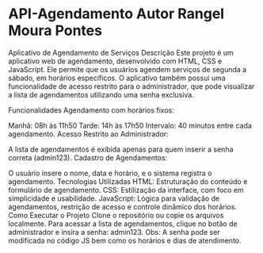 # API-Agendamento Autor Rangel Moura Pontes
Aplicativo de Agendamento de Serviços
Descrição
Este projeto é um aplicativo web de agendamento, desenvolvido com HTML, CSS e JavaScript. Ele permite que os usuários agendem serviços de segunda a sábado, em horários específicos. O aplicativo também possui uma funcionalidade de acesso restrito para o administrador, que pode visualizar a lista de agendamentos utilizando uma senha exclusiva.

Funcionalidades
Agendamento com horários fixos:

Manhã: 08h às 11h50
Tarde: 14h às 17h50
Intervalo: 40 minutos entre cada agendamento.
Acesso Restrito ao Administrador:

A lista de agendamentos é exibida apenas para quem inserir a senha correta (admin123).
Cadastro de Agendamentos:

O usuário insere o nome, data e horário, e o sistema registra o agendamento.
Tecnologias Utilizadas
HTML: Estruturação do conteúdo e formulário de agendamento.
CSS: Estilização da interface, com foco em simplicidade e usabilidade.
JavaScript: Lógica para validação de agendamentos, restrição de acesso e controle dinâmico dos horários.
Como Executar o Projeto
Clone o repositório ou copie os arquivos localmente.
Para acessar a lista de agendamentos, clique no botão de administrador e insira a senha: admin123.
Obs: A senha pode ser modificada no código JS bem como os horários e dias de atendimento.
